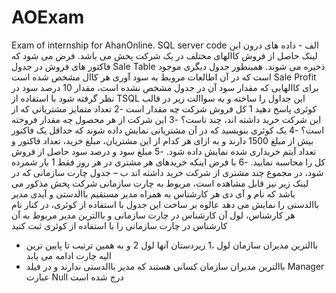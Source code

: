 # AOExam
Exam of internship for AhanOnline. SQL server code
الف - داده های درون این لینک حاصل از فروش
کاالهای مختلف در یک شرکت پخش می باشد. فرض می شود که فاکتور های فروش در جدول
Sale Table
ذخیره می شوند. همینطور جدول دیگری موجود است که در آن اطالعات مروبط به سود
آوری هر کاال مشخص شده است
Sale Profit
برای کاالهایی که مقدار سود آن در جدول مشخص نشده است، مقدار 10 درصد سود در
نظر گرفته شود
با استفاده از
TSQL
این جداول را ساخته و به سواالت زیر در قالب کوئری پاسخ دهید
1 کل فروش شرکت چه مقدار است
-2 تعداد متمایز مشتریانی که از این شرکت خرید داشته اند، چند تاست؟
-3 این شرکت از هر محصول چه مقدار فروخته است؟
-4 یک کوئری بنویسید که در آن مشتریانی نمایش داده شوند که حداقل یک فاکتور بیش
از مبلغ 1500 دارند و به ازای هر کدام از این مشتریان، مبلغ خرید، تعداد فاکتور و
تعداد آیتم خریداری شده نمایش داده شود.
-5 مبلغ سود و درصد سود حاصل از فروش کل را محاسبه نمایید.
-6 با فرض اینکه خریدهای هر مشتری در هر روز فقط 1 بار شمرده شود، در مجموع چند
مشتری از شرکت خرید داشته اند
ب – جدول چارت سازمانی که در لینک زیر نیز قابل مشاهده است، مربوط به چارت
سازمانی شرکت پخش مذکور می باشد که نام و آی دی هر کارشناس به همراه مدیر مستقیم
باالدستی و آیدی مدیر باالدستی را نمایش می دهد
عالوه بر ساخت این جدول با استفاده از کوئری، در کنار نام هر کارشناس، لول آن کارشناس در چارت سازمانی و باالترین مدیر
مربوط به آن کارشناس در چارت سازمانی را با استفاده از کوئری ثبت کنید
* باالترین مدیران سازمان لول ،1 زیردستان آنها
لول 2 و به همین ترتیب تا پایین ترین الیه چارت ادامه می یابد
* باالترین مدیران سازمان کسانی هستند که مدیر
باالدستی ندارند و در فیلد Manager عبارت Null درج شده است
